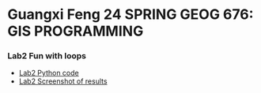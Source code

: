 # Guangxi Feng 24 SPRING GEOG 676: GIS PROGRAMMING
### Lab2 Fun with loops


- [Lab2 Python code](Lab_2/lab_2.py)
- [Lab2 Screenshot of results](Lab_2/lab_2.PNG)